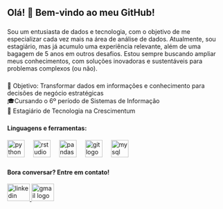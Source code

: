 <h2>Olá! 👋 Bem-vindo ao meu GitHub!</h2>

###

<p align="left">Sou um entusiasta de dados e tecnologia, com o objetivo de me especializar cada vez mais na área de análise de dados. Atualmente, sou estagiário, mas já acumulo uma experiência relevante, além de uma bagagem de 5 anos em outros desafios. Estou sempre buscando ampliar meus conhecimentos, com soluções inovadoras e sustentáveis para problemas complexos (ou não).</p>

###

<p align="left">🎯 Objetivo: Transformar dados em informações e conhecimento para decisões de negócio estratégicas<br>🎓Cursando o 6º período de Sistemas de Informação<br>💼 Estagiário de Tecnologia na Crescimentum</p>

###
<h4 align="left">Linguagens e ferramentas:</h4>
<div align="left">
  <img src="https://cdn.jsdelivr.net/gh/devicons/devicon/icons/python/python-original.svg" height="40" alt="python logo"  />
  <img width="12" />
  <img src="https://cdn.jsdelivr.net/gh/devicons/devicon/icons/rstudio/rstudio-original.svg" height="40" alt="rstudio logo"  />
  <img width="12" />
  <img src="https://cdn.jsdelivr.net/gh/devicons/devicon/icons/pandas/pandas-original.svg" height="40" alt="pandas logo"  />
  <img width="12" />
  <img src="https://cdn.jsdelivr.net/gh/devicons/devicon/icons/git/git-original.svg" height="40" alt="git logo"  />
  <img width="12" />
  <img src="https://skillicons.dev/icons?i=mysql" height="40" alt="mysql logo"  />
</div>

###

<h4 align="left">Bora conversar? Entre em contato!</h4>
<div align="left">
  <a href="https://www.linkedin.com/in/matheus-damascen0/" target="_blank">
    <img src="https://raw.githubusercontent.com/maurodesouza/profile-readme-generator/master/src/assets/icons/social/linkedin/default.svg" width="52" height="40" alt="linkedin logo"  />
  </a>
  <a href="mailto:m.damasceno7200@gmail.com" target="_blank">
    <img src="https://raw.githubusercontent.com/maurodesouza/profile-readme-generator/master/src/assets/icons/social/gmail/default.svg" width="52" height="40" alt="gmail logo"  />
  </a>
</div>

###
